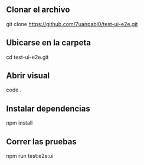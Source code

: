## Clonar el archivo 

git clone https://github.com/7uanpabl0/test-ui-e2e.git

## Ubicarse en la carpeta

cd test-ui-e2e.git 

## Abrir visual

code .

## Instalar dependencias

npm install

## Correr las pruebas

npm run test:e2e:ui
